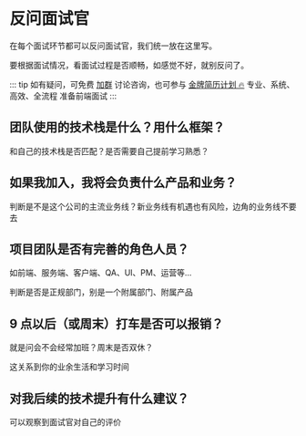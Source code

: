# 反问面试官

在每个面试环节都可以反问面试官，我们统一放在这里写。

要根据面试情况，看面试过程是否顺畅，如感觉不好，就别反问了。

::: tip
如有疑问，可免费 [加群](/docs/services/group.md) 讨论咨询，也可参与 [金牌简历计划 🔥](/docs/services/1v1.md) 专业、系统、高效、全流程 准备前端面试
:::

## 团队使用的技术栈是什么？用什么框架？

和自己的技术栈是否匹配？是否需要自己提前学习熟悉？

## 如果我加入，我将会负责什么产品和业务？

判断是不是这个公司的主流业务线？新业务线有机遇也有风险，边角的业务线不要去

## 项目团队是否有完善的角色人员？

如前端、服务端、客户端、QA、UI、PM、运营等...

判断是否是正规部门，别是一个附属部门、附属产品

## 9 点以后（或周末）打车是否可以报销？

就是问会不会经常加班？周末是否双休？

这关系到你的业余生活和学习时间

## 对我后续的技术提升有什么建议？

可以观察到面试官对自己的评价
